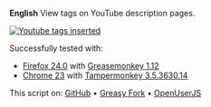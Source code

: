 **English**
View tags on YouTube description pages.

[![Youtube tags inserted](https://www.picflash.org/img/2014/05/18/TBlarge0VFXFZ.png "Youtube tags inserted")](https://www.picflash.org/picture.php?key=0VFXFZ&action=show)

Successfully tested with:
- [Firefox 24.0](https://www.mozilla.org/firefox/new/) with [Greasemonkey 1.12](https://addons.mozilla.org/firefox/addon/greasemonkey/)
- [Chrome 23](https://www.google.com/chrome/) with [Tampermonkey 3.5.3630.14](https://chrome.google.com/webstore/detail/tampermonkey/dhdgffkkebhmkfjojejmpbldmpobfkfo)

This script on: [GitHub](https://github.com/t-fr/userscripts/tree/master/View%20YouTube%20tags) • [Greasy Fork](https://greasyfork.org/scripts/1196-view-youtube-tags) • [OpenUserJS](https://openuserjs.org/scripts/tfr/View_YouTube_tags)